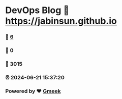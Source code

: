 # DevOps Blog :link: https://jabinsun.github.io 
### :page_facing_up: [6](https://jabinsun.github.io/tag.html) 
### :speech_balloon: 0 
### :hibiscus: 3015 
### :alarm_clock: 2024-06-21 15:37:20 
### Powered by :heart: [Gmeek](https://github.com/Meekdai/Gmeek)
